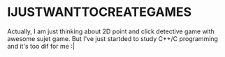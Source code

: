 # IJUSTWANTTOCREATEGAMES
Actually, I am just thinking about 2D point and click detective game with awesome sujet game. But I've just startded to study C++/C programming and it's too dif for me :|
